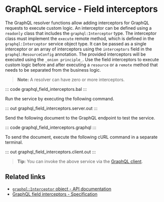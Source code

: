 # GraphQL service - Field interceptors

The GraphQL resolver functions allow adding interceptors for GraphQL requests to execute custom logic. An interceptor can be defined using a `readonly` class that includes the `graphql:Interceptor` type. The interceptor class must implement the `execute` remote method, which is defined in the `graphql:Interceptor` service object type. It can be passed as a single interceptor or an array of interceptors using the `interceptors` field in the `graphql:ResourceConfig` annotation. The provided interceptors will be executed using the `_onion principle_`. Use the field interceptors to execute custom logic before and after executing a `resource` or a `remote` method that needs to be separated from the business logic.

>**Note:** A resolver can have zero or more interceptors.

::: code graphql_field_interceptors.bal :::

Run the service by executing the following command.

::: out graphql_field_interceptors.server.out :::

Send the following document to the GraphQL endpoint to test the service.

::: code graphql_field_interceptors.graphql :::

To send the document, execute the following cURL command in a separate terminal.

::: out graphql_field_interceptors.client.out :::

>**Tip:** You can invoke the above service via the [GraphQL client](/learn/by-example/graphql-client-query-endpoint/).

## Related links
- [`graphql:Interceptor` object - API documentation](https://lib.ballerina.io/ballerina/graphql/latest#Interceptor)
- [GraphQL field interceptors - Specification](/spec/graphql/#10332-field-interceptors)
